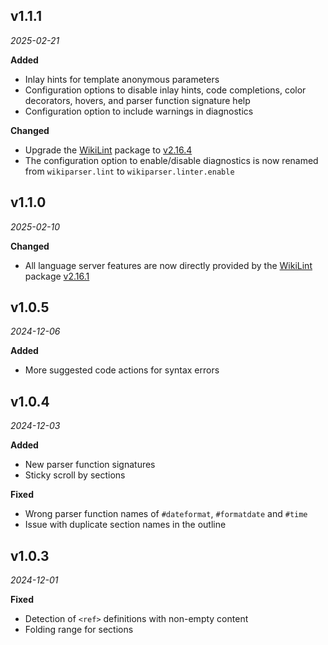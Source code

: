 ## v1.1.1

*2025-02-21*

**Added**

- Inlay hints for template anonymous parameters
- Configuration options to disable inlay hints, code completions, color decorators, hovers, and parser function signature help
- Configuration option to include warnings in diagnostics

**Changed**

- Upgrade the [WikiLint](https://npmjs.com/package/wikilint) package to [v2.16.4](https://github.com/bhsd-harry/wikiparser-node/blob/main/CHANGELOG.md#v1164)
- The configuration option to enable/disable diagnostics is now renamed from `wikiparser.lint` to `wikiparser.linter.enable`

## v1.1.0

*2025-02-10*

**Changed**

- All language server features are now directly provided by the [WikiLint](https://npmjs.com/package/wikilint) package [v2.16.1](https://github.com/bhsd-harry/wikiparser-node/blob/main/CHANGELOG.md#v1161)

## v1.0.5

*2024-12-06*

**Added**

- More suggested code actions for syntax errors

## v1.0.4

*2024-12-03*

**Added**

- New parser function signatures
- Sticky scroll by sections

**Fixed**

- Wrong parser function names of `#dateformat`, `#formatdate` and `#time`
- Issue with duplicate section names in the outline

## v1.0.3

*2024-12-01*

**Fixed**

- Detection of `<ref>` definitions with non-empty content
- Folding range for sections
